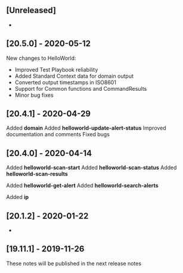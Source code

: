 ## [Unreleased]
-

## [20.5.0] - 2020-05-12
New changes to HelloWorld:
 - Improved Test Playbook reliability
 - Added Standard Context data for domain output
 - Converted output timestamps in ISO8601
 - Support for Common functions and CommandResults
 - Minor bug fixes

## [20.4.1] - 2020-04-29
Added **domain**
Added **helloworld-update-alert-status**
Improved documentation and comments
Fixed bugs

## [20.4.0] - 2020-04-14
Added **helloworld-scan-start**
Added **helloworld-scan-status**
Added **helloworld-scan-results**

Added **helloworld-get-alert**
Added **helloworld-search-alerts**

Added **ip**


## [20.1.2] - 2020-01-22
-

## [19.11.1] - 2019-11-26
These notes will be published in the next release notes 